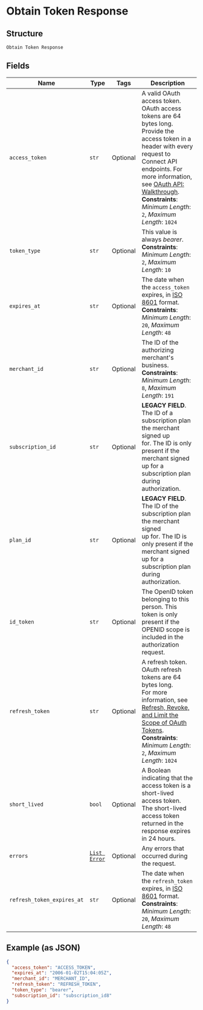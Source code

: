 
# Obtain Token Response

## Structure

`Obtain Token Response`

## Fields

| Name | Type | Tags | Description |
|  --- | --- | --- | --- |
| `access_token` | `str` | Optional | A valid OAuth access token. OAuth access tokens are 64 bytes long.<br>Provide the access token in a header with every request to Connect API<br>endpoints. For more information, see [OAuth API: Walkthrough](https://developer.squareup.com/docs/oauth-api/walkthrough).<br>**Constraints**: *Minimum Length*: `2`, *Maximum Length*: `1024` |
| `token_type` | `str` | Optional | This value is always _bearer_.<br>**Constraints**: *Minimum Length*: `2`, *Maximum Length*: `10` |
| `expires_at` | `str` | Optional | The date when the `access_token` expires, in [ISO 8601](http://www.iso.org/iso/home/standards/iso8601.htm) format.<br>**Constraints**: *Minimum Length*: `20`, *Maximum Length*: `48` |
| `merchant_id` | `str` | Optional | The ID of the authorizing merchant's business.<br>**Constraints**: *Minimum Length*: `8`, *Maximum Length*: `191` |
| `subscription_id` | `str` | Optional | __LEGACY FIELD__. The ID of a subscription plan the merchant signed up<br>for. The ID is only present if the merchant signed up for a subscription plan during authorization. |
| `plan_id` | `str` | Optional | __LEGACY FIELD__. The ID of the subscription plan the merchant signed<br>up for. The ID is only present if the merchant signed up for a subscription plan during<br>authorization. |
| `id_token` | `str` | Optional | The OpenID token belonging to this person. This token is only present if the<br>OPENID scope is included in the authorization request. |
| `refresh_token` | `str` | Optional | A refresh token. OAuth refresh tokens are 64 bytes long.<br>For more information, see [Refresh, Revoke, and Limit the Scope of OAuth Tokens](https://developer.squareup.com/docs/oauth-api/refresh-revoke-limit-scope).<br>**Constraints**: *Minimum Length*: `2`, *Maximum Length*: `1024` |
| `short_lived` | `bool` | Optional | A Boolean indicating that the access token is a short-lived access token.<br>The short-lived access token returned in the response expires in 24 hours. |
| `errors` | [`List Error`](../../doc/models/error.md) | Optional | Any errors that occurred during the request. |
| `refresh_token_expires_at` | `str` | Optional | The date when the `refresh_token` expires, in [ISO 8601](http://www.iso.org/iso/home/standards/iso8601.htm) format.<br>**Constraints**: *Minimum Length*: `20`, *Maximum Length*: `48` |

## Example (as JSON)

```json
{
  "access_token": "ACCESS_TOKEN",
  "expires_at": "2006-01-02T15:04:05Z",
  "merchant_id": "MERCHANT_ID",
  "refresh_token": "REFRESH_TOKEN",
  "token_type": "bearer",
  "subscription_id": "subscription_id8"
}
```

